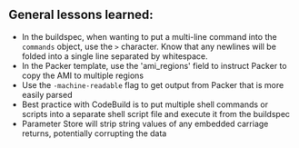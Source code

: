 ## General lessons learned:

- In the buildspec, when wanting to put a multi-line command into the ``commands`` object, use the ``>`` character.  Know that any newlines will be folded into a single line separated by whitespace.
- In the Packer template, use the 'ami_regions' field to instruct Packer to copy the AMI to multiple regions
- Use the ``-machine-readable`` flag to get output from Packer that is more easily parsed
- Best practice with CodeBuild is to put multiple shell commands or scripts into a separate shell script file and execute it from the buildspec
- Parameter Store will strip string values of any embedded carriage returns, potentially corrupting the data
